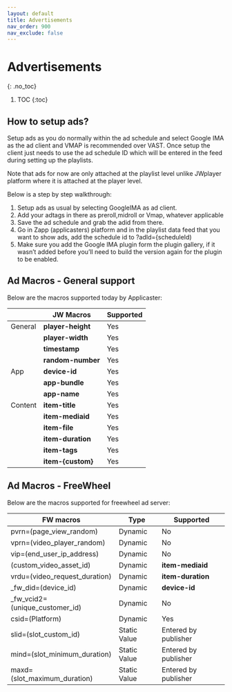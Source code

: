 ```yaml
---
layout: default
title: Advertisements
nav_order: 900
nav_exclude: false
---
```

# Advertisements
{: .no_toc}

1. TOC
{:toc}

## How to setup ads? 
Setup ads as you do normally within the ad schedule and select Google IMA as the ad client and VMAP is recommended over VAST. Once setup the client just needs to use the ad schedule ID which will be entered in the feed during setting up the playlists. 

Note that ads for now are only attached at the playlist level unlike JWplayer platform where it is attached at the player level.

Below is a step by step walkthrough:
1. Setup ads as usual by selecting GoogleIMA as ad client.
2. Add your adtags in there as preroll,midroll or Vmap, whatever applicable
3. Save the ad schedule and grab the adid from there.
4. Go in Zapp (applicasters) platform and in the playlist data feed that you want to show ads, add the schedule id to ?adId={scheduleId)
5. Make sure you add the Google IMA plugin form the plugin gallery, if it wasn’t added before you’ll need to build the version again for the plugin to be enabled.

## Ad Macros - General support
 Below are the macros supported today by Applicaster:
 
 |         | JW Macros         | Supported |
|---------|-------------------|-----------|
| General | __player-height__ | Yes       |
|         | __player-width__  | Yes       |
|         | __timestamp__     | Yes       |
|         | __random-number__ | Yes       |
| App     | __device-id__     | Yes       |
|         | __app-bundle__    | Yes       |
|         | __app-name__      | Yes       |
| Content | __item-title__    | Yes       |
|         | __item-mediaid__  | Yes       |
|         | __item-file__     | Yes       |
|         | __item-duration__ | Yes       |
|         | __item-tags__     | Yes       |
|         | __item-{custom}__ | Yes       |

## Ad Macros - FreeWheel
Below are the macros supported for freewheel ad server:

| FW macros                             | Type         | Supported            |
|---------------------------------------|--------------|----------------------|
| pvrn=(page_view_random)               | Dynamic      | No                   |
| vprn=(video_player_random)            | Dynamic      | No                   |
| vip=(end_user_ip_address)             | Dynamic      | No                   |
| (custom_video_asset_id)               | Dynamic      | __item-mediaid__     |
| vrdu=(video_request_duration)         | Dynamic      | __item-duration__    |
| _fw_did=(device_id)                   | Dynamic      | __device-id__        |
| _fw_vcid2=(unique_customer_id) | Dynamic      | No                   |
| csid=(Platform)                       | Dynamic      | Yes                  |
| slid=(slot_custom_id)                 | Static Value | Entered by publisher |
| mind=(slot_minimum_duration)          | Static Value | Entered by publisher |
| maxd=(slot_maximum_duration)          | Static Value | Entered by publisher |
